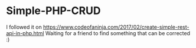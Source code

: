 # Simple-PHP-CRUD
I followed it on https://www.codeofaninja.com/2017/02/create-simple-rest-api-in-php.html
Waiting for a friend to find something that can be corrected :)

